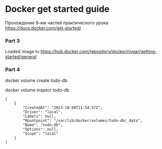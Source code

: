 # Docker get started guide

Прохождение 8-ми частей практического урока https://docs.docker.com/get-started/

### Part 3

Loaded image to https://hub.docker.com/repository/docker/rivgar/getting-started/general

### Part 4

docker volume create todo-db


docker volume inspect todo-db

```
[
    {
        "CreatedAt": "2023-10-08T21:54:57Z",
        "Driver": "local",
        "Labels": null,
        "Mountpoint": "/var/lib/docker/volumes/todo-db/_data",
        "Name": "todo-db",
        "Options": null,
        "Scope": "local"
    }
]
```